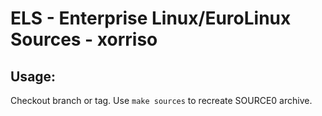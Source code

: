 # ELS - Enterprise Linux/EuroLinux Sources - xorriso
 
## Usage:
  Checkout branch or tag. Use `make sources` to recreate  SOURCE0 archive.
